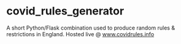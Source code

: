 # covid_rules_generator
A short Python/Flask combination used to produce random rules &amp; restrictions in England. Hosted live @ www.covidrules.info
